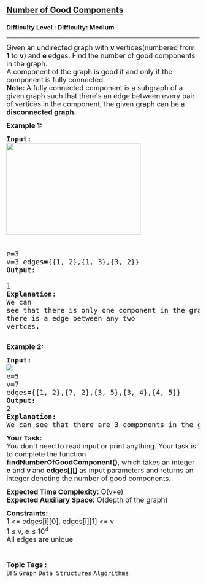 <h2><a href="https://www.geeksforgeeks.org/problems/number-of-good-components--170647/1?timeMachineDate=2024-05-13">Number of Good Components</a></h2><h3>Difficulty Level : Difficulty: Medium</h3><hr><div class="problems_problem_content__Xm_eO"><p><span style="font-size: 18px;">Given an undirected graph with <strong>v </strong>vertices(numbered from <strong>1</strong> to <strong>v</strong>) and <strong>e </strong>edges. Find the number of good components in the graph.<br>A component of the graph is good if and only if the component is fully connected.<br><strong>Note:&nbsp;</strong>A fully connected component is a subgraph of a given graph such that there's an edge between every pair of vertices in the component, the given graph can be a <strong>disconnected graph.&nbsp;</strong></span></p>
<p><strong><span style="font-size: 18px;">Example 1:</span></strong></p>
<pre><span style="font-size: 18px;"><strong>Input:</strong> 
<img style="height: 239px; width: 350px;" src="https://media.geeksforgeeks.org/img-practice/good_comp_1-1656905170.png" alt="">

e=3 <br>v=3
edges<strong>=</strong>{{1, 2},{1, 3},{3, 2}}
<strong>Output: <br></strong>1</span><strong><span style="font-size: 18px;">
Explanation: <br></span></strong><span style="font-size: 18px;">We can see that there is only one component in the graph and in this component there is a edge between any two vertces</span><strong><span style="font-size: 18px;">.</span></strong></pre>
<p><strong><span style="font-size: 18px;">Example 2:</span></strong></p>
<pre><span style="font-size: 18px;"><strong>Input:
</strong></span><img src="https://media.geeksforgeeks.org/img-practice/PROD/addEditProblem/713974/Web/Other/0b0c03cb-9f66-4c94-8900-8120a171f9a3_1685087973.png"><span style="font-size: 18px;">
e=5 <br>v=7
edges<strong>=</strong>{{1, 2},{7, 2},{3, 5},{3, 4},{4, 5}}
<strong>Output: <br></strong>2
</span><strong><span style="font-size: 18px;">Explanation: <br></span></strong><span style="font-size: 18px;">We can see that there are 3 components in the graph. For 1-2-7 there is no edge between 1 to 7, so it is not a fully connected component. Rest 2 are individually fully connected component.</span></pre>
<p><span style="font-size: 18px;"><strong>Your Task:</strong><br>You don't need to read input or print anything. Your task is to complete the function <strong>findNumberOfGoodComponent()</strong>, which<strong> </strong>takes an integer <strong>e</strong> and <strong>v </strong>and <strong>edges[][] </strong>as input parameters and returns an integer denoting the number of good components. </span></p>
<p><span style="font-size: 18px;"><strong>Expected Time Complexity:</strong> O(v+e)<br><strong>Expected Auxiliary Space:</strong>&nbsp;O(depth of the graph)</span></p>
<p><span style="font-size: 18px;"><strong>Constraints:<br></strong>1 &lt;= edges[i][0], edges[i][1] &lt;= v<br>1 ≤ v, e ≤ 10<sup>4</sup><br>All edges are unique</span></p></div><br><p><span style=font-size:18px><strong>Topic Tags : </strong><br><code>DFS</code>&nbsp;<code>Graph</code>&nbsp;<code>Data Structures</code>&nbsp;<code>Algorithms</code>&nbsp;